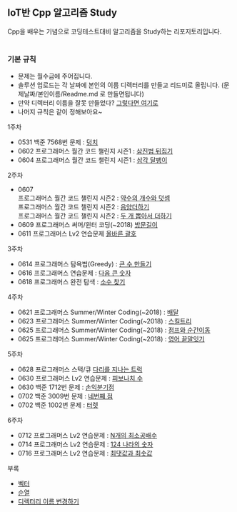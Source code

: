 ## IoT반 Cpp 알고리즘 Study
Cpp을 배우는 기념으로 코딩테스트대비 알고리즘을 Study하는 리포지토리입니다. <br><br>

### 기본 규칙
- 문제는 월수금에 주어집니다.
- 솔루션 업로드는 각 날짜에 본인의 이름 디렉터리를 만들고 리드미로 올립니다. (문제날짜/본인이름/Readme.md  로 만들면됩니다) 
- 만약 디렉터리 이름을 잘못 만들었다? [그렇다면 여기로](https://github.com/jacksimuse/IoT_Study/tree/main/c%2B%2B/%EB%B6%80%EB%A1%9D/%EB%94%94%EB%A0%89%ED%84%B0%EB%A6%AC%EC%9D%B4%EB%A6%84%EB%B3%80%EA%B2%BD%EB%B2%95)
- 나머지 규칙은 같이 정해보아요~

1주차 <br>
- 0531 백준 7568번 문제 : [덩치](https://www.acmicpc.net/problem/7568)
- 0602 프로그래머스 월간 코드 챌린지 시즌1 : [삼진법 뒤집기](https://programmers.co.kr/learn/courses/30/lessons/68935)
- 0604 프로그래머스 월간 코드 챌린지 시즌1 : [삼각 달팽이](https://programmers.co.kr/learn/courses/30/lessons/68645) <br>

2주차
- 0607 <br>
  프로그래머스 월간 코드 챌린지 시즌2 : [약수의 개수와 덧셈](https://programmers.co.kr/learn/courses/30/lessons/77884) <br>
  프로그래머스 월간 코드 챌린지 시즌2 : [음양더하기](https://programmers.co.kr/learn/courses/30/lessons/76501)         <br>
  프로그래머스 월간 코드 챌린지 시즌2 : [두 개 뽑아서 더하기](https://programmers.co.kr/learn/courses/30/lessons/68644) <br>
- 0609 프로그래머스 써머/윈터 코딩(~2018) [방문길이](https://programmers.co.kr/learn/courses/30/lessons/49994) <br>
- 0611 프로그래머스 Lv2 연습문제 [올바른 괄호](https://programmers.co.kr/learn/courses/30/lessons/12911) <br>

3주차
- 0614 프로그래머스 탐욕법(Greedy) : [큰 수 만들기](https://programmers.co.kr/learn/courses/30/lessons/42883) <br>
- 0616 프로그래머스 연습문제 : [다음 큰 숫자](https://programmers.co.kr/learn/courses/30/lessons/12911) <br>
- 0618 프로그래머스 완전 탐색 : [소수 찾기](https://programmers.co.kr/learn/courses/30/lessons/42839) <br>

4주차
- 0621 프로그래머스 Summer/Winter Coding(~2018) : [배달](https://programmers.co.kr/learn/courses/30/lessons/12978) <br>
- 0623 프로그래머스 Summer/Winter Coding(~2018) : [스킬트리](https://programmers.co.kr/learn/courses/30/lessons/49993#fnref1) <br>
- 0625 프로그래머스 Summer/Winter Coding(~2018) : [점프와 순간이동](https://programmers.co.kr/learn/courses/30/lessons/12980) <br>
- 0625 프로그래머스 Summer/Winter Coding(~2018) : [영어 끝말잇기](https://programmers.co.kr/learn/courses/30/lessons/12981) <br>

5주차
- 0628 프로그래머스 스택/큐 [다리를 지나는 트럭](https://programmers.co.kr/learn/courses/30/lessons/42583)
- 0630 프로그래머스 Lv2 연습문제 : [피보나치 수](https://programmers.co.kr/learn/courses/30/lessons/12945?language=cpp) <br>
- 0630 백준 1712번 문제 : [손익분기점](https://www.acmicpc.net/problem/1712) <br>
- 0702 백준 3009번 문제 : [네번째 점](https://www.acmicpc.net/problem/3009)
- 0702 백준 1002번 문제 : [터렛](https://www.acmicpc.net/problem/1002)

6주차
- 0712 프로그래머스 Lv2 연습문제 : [N개의 최소공배수](https://programmers.co.kr/learn/courses/30/lessons/12953)
- 0714 프로그래머스 Lv2 연습문제 : [124 나라의 숫자](https://programmers.co.kr/learn/courses/30/lessons/12899)
- 0716 프로그래머스 Lv2 연습문제 : [최댓값과 최솟값](https://programmers.co.kr/learn/courses/30/lessons/12939)

부록
- [벡터](https://github.com/jacksimuse/IoT_Study/tree/main/c%2B%2B/%EB%B6%80%EB%A1%9D/%EB%B2%A1%ED%84%B0%EC%A0%95%EB%A6%AC)
- [순열](https://github.com/jacksimuse/IoT_Study/tree/main/c%2B%2B/%EB%B6%80%EB%A1%9D/%EC%88%9C%EC%97%B4%ED%95%A8%EC%88%98)
- [디렉터리 이름 변경하기](https://github.com/jacksimuse/IoT_Study/tree/main/c%2B%2B/%EB%B6%80%EB%A1%9D/%EB%94%94%EB%A0%89%ED%84%B0%EB%A6%AC%EC%9D%B4%EB%A6%84%EB%B3%80%EA%B2%BD%EB%B2%95)
